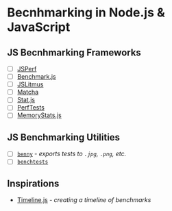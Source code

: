 # Becnhmarking in Node.js & JavaScript

## JS Becnhmarking Frameworks

* [ ] [JSPerf](http://jsperf.com/)
* [ ] [Benchmark.js](http://benchmarkjs.com/)
* [ ] [JSLitmus](https://github.com/broofa/jslitmus)
* [ ] [Matcha](https://github.com/logicalparadox/matcha)
* [ ] [Stat.js](https://github.com/mrdoob/stats.js)
* [ ] [PerfTests](https://github.com/kogarashisan/PerfTests)
* [ ] [MemoryStats.js](https://github.com/paulirish/memory-stats.js)

## JS Benchmarking Utilities

* [ ] [`benny`](https://www.npmjs.com/package/benny) - _exports tests to `.jpg`, `.png`, etc._
* [ ] [`benchtests`](https://www.npmjs.com/package/benchtest)

## Inspirations

* [Timeline.js](https://github.com/NUKnightLab/TimelineJS3) - _creating a timeline of benchmarks_
